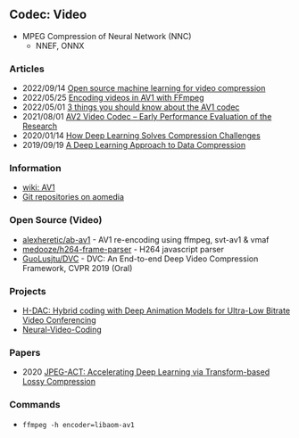 ## Codec: Video

- MPEG Compression of Neural Network (NNC)
	- NNEF, ONNX


### Articles
- 2022/09/14 [Open source machine learning for video compression](https://www.collabora.com/news-and-blog/blog/2022/09/14/open-source-machine-learning-for-video-compression/)
- 2022/05/25 [Encoding videos in AV1 with FFmpeg](https://noulin.net/blog/linux/2022/05/25/encoding-videos-in-av1-with-ffmpeg.html)
- 2022/05/01 [3 things you should know about the AV1 codec](https://www.androidauthority.com/av1-codec-1113318/)
- 2021/08/01 [AV2 Video Codec – Early Performance Evaluation of the Research](https://ottverse.com/av2-video-codec-evaluation/)
- 2020/01/14 [How Deep Learning Solves Compression Challenges](https://heartbeat.comet.ml/how-deep-learning-solves-compression-challenges-2ea1ab3a3f5c)
- 2019/09/19 [A Deep Learning Approach to Data Compression](https://bair.berkeley.edu/blog/2019/09/19/bit-swap/)


### Information
- [wiki: AV1](https://en.wikipedia.org/wiki/AV1)
- [Git repositories on aomedia](https://aomedia.googlesource.com/?format=HTML)


### Open Source (Video)
- [alexheretic/ab-av1](https://github.com/alexheretic/ab-av1) - AV1 re-encoding using ffmpeg, svt-av1 & vmaf
- [medooze/h264-frame-parser](https://github.com/medooze/h264-frame-parser) - H264 javascript parser
- [GuoLusjtu/DVC](https://github.com/GuoLusjtu/DVC) - DVC: An End-to-end Deep Video Compression Framework, CVPR 2019 (Oral)


### Projects
- [H-DAC: Hybrid coding with Deep Animation Models for Ultra-Low Bitrate Video Conferencing](https://goluck-konuko.github.io/)
- [Neural-Video-Coding](https://njuvision.github.io/Neural-Video-Coding/)



### Papers
- 2020 [JPEG-ACT: Accelerating Deep Learning via Transform-based Lossy Compression](https://people.ece.ubc.ca/aamodt/papers/evans.isca2020.pdf)


### Commands
- `ffmpeg -h encoder=libaom-av1`

